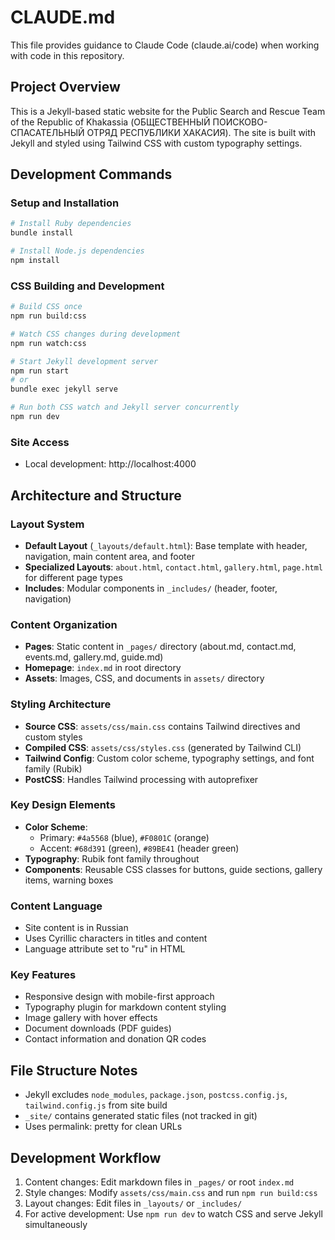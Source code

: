 # CLAUDE.md

This file provides guidance to Claude Code (claude.ai/code) when working with code in this repository.

## Project Overview

This is a Jekyll-based static website for the Public Search and Rescue Team of the Republic of Khakassia (ОБЩЕСТВЕННЫЙ ПОИСКОВО-СПАСАТЕЛЬНЫЙ ОТРЯД РЕСПУБЛИКИ ХАКАСИЯ). The site is built with Jekyll and styled using Tailwind CSS with custom typography settings.

## Development Commands

### Setup and Installation
```bash
# Install Ruby dependencies
bundle install

# Install Node.js dependencies  
npm install
```

### CSS Building and Development
```bash
# Build CSS once
npm run build:css

# Watch CSS changes during development
npm run watch:css

# Start Jekyll development server
npm run start
# or
bundle exec jekyll serve

# Run both CSS watch and Jekyll server concurrently
npm run dev
```

### Site Access
- Local development: http://localhost:4000

## Architecture and Structure

### Layout System
- **Default Layout** (`_layouts/default.html`): Base template with header, navigation, main content area, and footer
- **Specialized Layouts**: `about.html`, `contact.html`, `gallery.html`, `page.html` for different page types
- **Includes**: Modular components in `_includes/` (header, footer, navigation)

### Content Organization
- **Pages**: Static content in `_pages/` directory (about.md, contact.md, events.md, gallery.md, guide.md)
- **Homepage**: `index.md` in root directory
- **Assets**: Images, CSS, and documents in `assets/` directory

### Styling Architecture
- **Source CSS**: `assets/css/main.css` contains Tailwind directives and custom styles
- **Compiled CSS**: `assets/css/styles.css` (generated by Tailwind CLI)
- **Tailwind Config**: Custom color scheme, typography settings, and font family (Rubik)
- **PostCSS**: Handles Tailwind processing with autoprefixer

### Key Design Elements
- **Color Scheme**: 
  - Primary: `#4a5568` (blue), `#F0801C` (orange)
  - Accent: `#68d391` (green), `#89BE41` (header green)
- **Typography**: Rubik font family throughout
- **Components**: Reusable CSS classes for buttons, guide sections, gallery items, warning boxes

### Content Language
- Site content is in Russian
- Uses Cyrillic characters in titles and content
- Language attribute set to "ru" in HTML

### Key Features
- Responsive design with mobile-first approach
- Typography plugin for markdown content styling
- Image gallery with hover effects
- Document downloads (PDF guides)
- Contact information and donation QR codes

## File Structure Notes
- Jekyll excludes `node_modules`, `package.json`, `postcss.config.js`, `tailwind.config.js` from site build
- `_site/` contains generated static files (not tracked in git)
- Uses permalink: pretty for clean URLs

## Development Workflow
1. Content changes: Edit markdown files in `_pages/` or root `index.md`
2. Style changes: Modify `assets/css/main.css` and run `npm run build:css`
3. Layout changes: Edit files in `_layouts/` or `_includes/`
4. For active development: Use `npm run dev` to watch CSS and serve Jekyll simultaneously